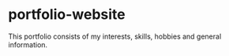 # portfolio-website
This portfolio consists of my interests, skills, hobbies and general information.
